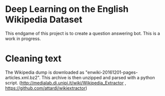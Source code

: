 # Deep Learning on the English Wikipedia Dataset

This endgame of this project is to create a question answering bot. This is a work in progress.

# Cleaning text
The Wikipedia dump is downloaded as "enwiki-20161201-pages-articles.xml.bz2". This archive is then unzipped and parsed with
a python script. (http://medialab.di.unipi.it/wiki/Wikipedia_Extractor , https://github.com/attardi/wikiextractor)